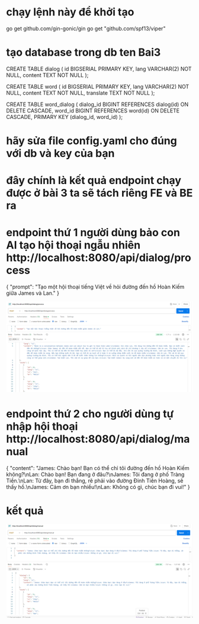 <!-- đây chỉ là phần code BE chứa endpoint -->
# chạy lệnh này để khởi tạo
<!-- go mod init Bai3
go get github.com/kataras/iris/v12
go get github.com/lib/pq -->
go get github.com/gin-gonic/gin
go get 	"github.com/spf13/viper"

# tạo database trong db ten Bai3
CREATE TABLE dialog (
    id BIGSERIAL PRIMARY KEY,
    lang VARCHAR(2) NOT NULL,
    content TEXT NOT NULL
);

CREATE TABLE word (
    id BIGSERIAL PRIMARY KEY,
    lang VARCHAR(2) NOT NULL,
    content TEXT NOT NULL,
    translate TEXT NOT NULL
);

CREATE TABLE word_dialog (
    dialog_id BIGINT REFERENCES dialog(id) ON DELETE CASCADE,
    word_id BIGINT REFERENCES word(id) ON DELETE CASCADE,
    PRIMARY KEY (dialog_id, word_id)
);
# hãy sửa file config.yaml cho đúng với db và key của bạn
# đây chính là kết quả endpoint chạy được ở bài 3 ta sẽ tách riêng FE và BE ra
# endpoint thứ 1 người dùng bảo con AI tạo hội thoại ngẫu nhiên http://localhost:8080/api/dialog/process
{
  "prompt": "Tạo một hội thoại tiếng Việt về hỏi đường đến hồ Hoàn Kiếm giữa James và Lan."
}

![alt text](./endpointB3.png)
# endpoint thứ 2 cho người dùng tự nhập hội thoại http://localhost:8080/api/dialog/manual
{
  "content": "James: Chào bạn! Bạn có thể chỉ tôi đường đến hồ Hoàn Kiếm không?\nLan: Chào bạn! Bạn đang ở đâu?\nJames: Tôi đang ở phố Tràng Tiền.\nLan: Từ đây, bạn đi thẳng, rẽ phải vào đường Đinh Tiên Hoàng, sẽ thấy hồ.\nJames: Cảm ơn bạn nhiều!\nLan: Không có gì, chúc bạn đi vui!"
}
# kết quả 
![alt text](./endpointB3thu2.png)
